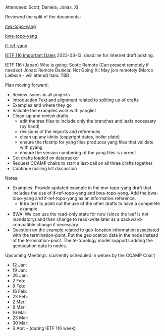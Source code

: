 Attendees: Scott, Daniela, Jonas, Xi

Reviewed the split of the documents:

[mw-topo-yang](https://github.com/ietf-ccamp-wg/draft-ietf-ccamp-mw-topo-yang)

[bwa-topo-yang](https://github.com/ietf-ccamp-wg/draft-ietf-ccamp-bwa-topo-yang)

[if-ref-yang](https://github.com/ietf-ccamp-wg/draft-ietf-ccamp-if-ref-topo-yang)

[IETF 116 Important Dates](https://datatracker.ietf.org/meeting/116/important-dates/)
2023-03-13: deadline for internet draft posting.

IETF 116 (Japan) Who is going:
Scott: Remote (Can present remotely if needed)
Jonas: Remote
Daniela: Not Going
Xi: May join remotely (Marco Liebsch - will attend)
Italo: TBD

Plan moving forward:
- Review Issues in all projects
- Introduction Text and alignment related to spliting up of drafts
- Examples and where they go
- Validate the examples work with yanglint
- Clean-up and review drafts
  - edit the tree files to include only the branches and leafs necessary (by hand)
  - revisions of the imports and references
  - clean up any idnits (copyright dates, boiler plate)
  - ensure the rfcstrip for yang files produces yang files that validate with pyang
  - ensure the version numbering of the yang files is correct
- Get drafts loaded on datatracker
- Request CCAMP chairs to start a last-call on all three drafts together
- Continue mailing list discussion

Notes:
- Examples:  Provide updated example in the mw-topo-yang draft that includes the use of if-ref-topo-yang and bwa-topo-yang.  Add the bwa-topo-yang and if-ref-topo-yang as an informative reference.
  - Intro text to point out the use of the other drafts to have a compelete example
- BWA:  We can use the read-only state for now (since the leaf is not mandatory) and then change to read-write later as a backward-compatible change if necessary.
- Question on the example related to geo-location information associated with the termination-point.  Put the geolocation data in the node instead of the termination-point.  The te-topology model supports adding the geolocation data to nodes.

Upcoming Meetings: (currently scheduled in webex by the CCAMP Chair)
- 12 Jan:
- 19 Jan:
- 26 Jan:
- 2 Feb:
- 9 Feb:
- 16 Feb:
- 23 Feb:
- 2 Mar:
- 9 Mar:
- 16 Mar:
- 23 Mar:
- 30 Mar:
- 6 Apr: - (during IETF 116 week)
